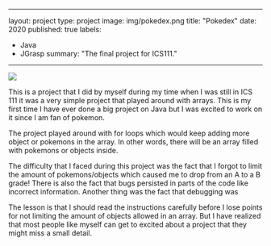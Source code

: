 
---
layout: project
type: project
image: img/pokedex.png
title: "Pokedex"
date: 2020
published: true
labels:
  - Java
  - JGrasp
summary: "The final project for ICS111."
---

<img class="img-fluid" src="../img/pokedex.png">

This is a project that I did by myself during my time when I was still in ICS 111 it was a very simple project that played around with arrays. This is my first time I have ever done a big project on Java but I was excited to work on it since I am fan of pokemon.

The project played around with for loops which would keep adding more object or pokemons in the array. In other words, there will be an array filled with pokemons or objects inside.

The difficulty that I faced during this project was the fact that I forgot to limit the amount of pokemons/objects which caused me to drop from an A to a B grade! There is also the fact that bugs persisted in parts of the code like incorrect information. Another thing was the fact that debugging was

The lesson is that I should read the instructions carefully before I lose points for not limiting the amount of objects allowed in an array. But I have realized that most people like myself can get to excited about a project that they might miss a small detail.
